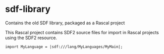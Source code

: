 sdf-library
===========

Contains the old SDF library, packaged as a Rascal project

This Rascal project contains SDF2 source files for import in Rascal projects using the SDF2 resource.

```
import MyLanguage = |sdf:///lang/MyLanguages/MyMain|;
```
